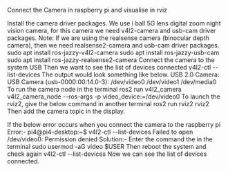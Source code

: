 Connect the Camera in raspberry pi and visualise in rviz

Install the camera driver packages. We use i ball 5G lens digital zoom night vision camera, for this camera we need v4I2-camera and usb-cam driver packages. 
Note: If we are using the realsense camera (binocular depth camera), then we need realsense2-camera and usb-cam driver packages. 
	sudo apt install ros-jazzy-v4l2-camera
	sudo apt install ros-jazzy-usb-cam 
	sudo apt install ros-jazzy-realsense2-camera
Connect the camera to the system USB
Then we want to see the list of devices connected 
v4l2-ctl --list-devices
 The output would look something like below. 
USB 2.0 Camera: USB Camera (usb-0000:00:14.0-3):
	/dev/video0
	/dev/video1
	/dev/media0
To run the camera node in the terminal
ros2 run v4l2_camera v4l2_camera_node --ros-args -p video_device:=/dev/video0
To launch the rviz2, give the below command in another terminal 
	ros2 run rviz2 rviz2
Then add the camera topic in the display.

If the below error occurs when you connect the camera to the raspberry pi
Error:- pi4@pi4-desktop:~$ v4l2-ctl --list-devices Failed to open /dev/video0: Permission denied
Solution:- Enter the command the in the terminal 
sudo usermod -aG video $USER
    Then reboot the system and check again 
v4l2-ctl --list-devices
    Now we can see the list of devices connected.


